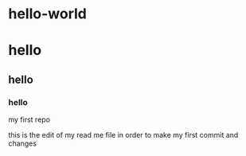 # hello-world

# hello
## hello
### hello

my first repo

this is the edit of my read me file in order to make my first commit and changes




